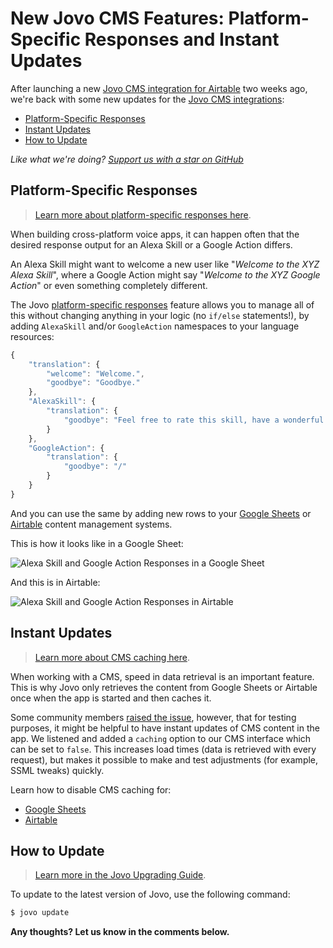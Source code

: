 # New Jovo CMS Features: Platform-Specific Responses and Instant Updates

After launching a new [Jovo CMS integration for Airtable](https://www.jovo.tech/news/2019-03-12-airtable-cms-integration) two weeks ago, we're back with some new updates for the [Jovo CMS integrations](https://www.jovo.tech/docs/cms):

* [Platform-Specific Responses](#platform-specific-responses)
* [Instant Updates](#instant-updates)
* [How to Update](#how-to-update)


*Like what we're doing? [Support us with a star on GitHub](https://github.com/jovotech/jovo-framework/)* 


## Platform-Specific Responses

> [Learn more about platform-specific responses here](https://www.jovo.tech/docs/output/i18n#platform-specific-responses).

When building cross-platform voice apps, it can happen often that the desired response output for an Alexa Skill or a Google Action differs.

An Alexa Skill might want to welcome a new user like "*Welcome to the XYZ Alexa Skill*", where a Google Action might say "*Welcome to the XYZ Google Action*" or even something completely different.

The Jovo [platform-specific responses](https://www.jovo.tech/docs/output/i18n#platform-specific-responses) feature allows you to manage all of this without changing anything in your logic (no `if/else` statements!), by adding `AlexaSkill` and/or `GoogleAction` namespaces to your language resources:

```js
{
    "translation": {
        "welcome": "Welcome.",
        "goodbye": "Goodbye."
    },
    "AlexaSkill": {
        "translation": {
            "goodbye": "Feel free to rate this skill, have a wonderful day."
        }
    },
    "GoogleAction": {
        "translation": {
            "goodbye": "/"
        }
    }
}
```
And you can use the same by adding new rows to your [Google Sheets](https://www.jovo.tech/docs/cms/google-sheets#platform-specific-responses) or [Airtable](https://www.jovo.tech/docs/cms/airtable#platform-specific-responses) content management systems.

This is how it looks like in a Google Sheet:

![Alexa Skill and Google Action Responses in a Google Sheet](https://www.jovo.tech/img/docs/v2/platform-specific-responses-sheets.jpg)


And this is in Airtable:

![Alexa Skill and Google Action Responses in Airtable](https://www.jovo.tech/img/docs/v2/platform-specific-responses-air.jpg)



## Instant Updates

> [Learn more about CMS caching here](https://www.jovo.tech/docs/cms#caching).

When working with a CMS, speed in data retrieval is an important feature. This is why Jovo only retrieves the content from Google Sheets or Airtable once when the app is started and then caches it.

Some community members [raised the issue](https://github.com/jovotech/jovo-framework/issues/394), however, that for testing purposes, it might be helpful to have instant updates of CMS content in the app. We listened and added a `caching` option to our CMS interface which can be set to `false`. This increases load times (data is retrieved with every request), but makes it possible to make and test adjustments (for example, SSML tweaks) quickly.

Learn how to disable CMS caching for:
* [Google Sheets](https://www.jovo.tech/docs/cms/google-sheets#caching)
* [Airtable](https://www.jovo.tech/docs/cms/airtable#caching)

## How to Update

> [Learn more in the Jovo Upgrading Guide](https://www.jovo.tech/docs/installation/upgrading).

To update to the latest version of Jovo, use the following command:

```sh
$ jovo update
```

**Any thoughts? Let us know in the comments below.**


<!--[metadata]: { "description": "Learn more about Jovo Framework CMS integration for Airtable, which was released in March 2019.", "author": "jan-koenig", "tags": "Releases", "og-image": "https://www.jovo.tech/img/news/2019-03-12-airtable-cms-integration/jovo-airtable-integration.jpg" }-->
